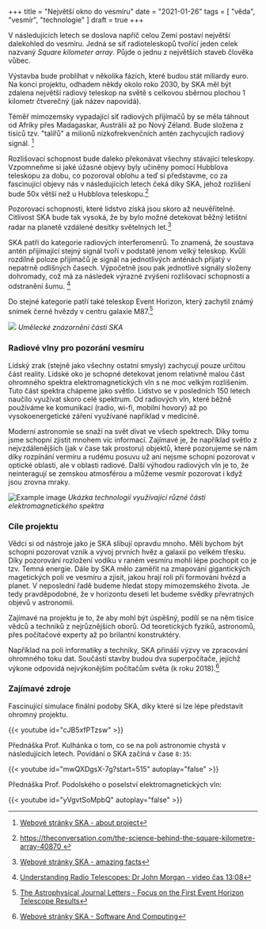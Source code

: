 +++
title = "Největší okno do vesmíru"
date = "2021-01-26"
tags = [
    "věda",
    "vesmír",
    "technologie"
]
draft = true
+++


V následujících letech se doslova napříč celou Zemí postaví největší dalekohled do vesmíru. Jedná se síť radioteleskopů tvořící jeden celek nazvaný _Square kilometer array_. Půjde o jednu z největších staveb člověka vůbec. 
<!--more-->
Výstavba bude problíhat v několika fázích, které budou stát miliardy euro. Na konci projektu, odhadem někdy okolo roko 2030, by SKA měl být zdalena největší radiový teleskop na světě s celkovou sběrnou plochou 1 kilometr čtverečný (jak název napovídá).

Téměř mimozemsky vypadající síť radiových přijímačů by se měla táhnout od Afriky přes Madagaskar, Austrálii až po Nový Zéland.
Bude složena z tisíců tzv. "talířů" a milionů nízkofrekvenčních antén zachycujích radiový signál.
[^1]  

Rozlišovací schopnost bude daleko překonávat všechny stávající teleskopy. Vzpomneňme si jaké úžasné objevy byly učiněny pomocí Hubblova teleskopu za dobu, co pozoroval oblohu a teď si představme, co za fascinující objevy nás v následujících letech čeká díky SKA, jehož rozlišení bude 50x větší než u Hubblova teleskopu.[^7]

Pozorovací schopnosti, které lidstvo získá jsou skoro až neuvěřitelné. Citlivost SKA bude tak vysoká, že by bylo možné detekovat běžný letištní radar na planetě vzdálené desítky světelných let.[^2]

SKA patří do kategorie radiových interferomenrů. To znamená, že soustava antén přijímající stejný signál tvoří v podstatě jenom velký teleskop. Kvůli rozdílné poloze přijímačů je signál na jednotlivých anténách přijatý v nepatrně odlišných časech. Výpočetně jsou pak jednotlivé signály složeny dohromady, což má za následek výrazné zvýšení rozlišovací schopnosti a odstranění šumu. [^4]

Do stejné kategorie patří také teleskop Event Horizon, který zachytil známý snímek černé hvězdy v centru galaxie M87.[^3]

 ![](/img/SKA_overview.jpg)
*Umělecké znázornění části SKA*

 ### Radiové vlny pro pozorání vesmíru

Lidský zrak (stejně jako všechny ostatní smysly) zachycují pouze určitou část reality. Lidské oko je schopné detekovat jenom relativně malou část ohromného spektra elektromagnetických vln s ne moc velkým rozlišením. Tuto část spektra chápeme jako světlo. Lidstvo se v posledních 150 letech naučilo využívat skoro celé spektrum. Od radiových vln, které běžně používáme ke komunikaci (radio, wi-fi, mobilní hovory) až po vysokoenergetické záření využívané například v medicíně. 
 
 Moderní astronomie se snaží na svět dívat ve všech spektrech. Díky tomu jsme schopní zjistit mnohem víc informací. Zajímavé je, že například světlo z nejvzdálenějších (jak v čase tak prostoru) objektů, které pozorujeme se nám díky rozpínání vermíru a rudému posuvu už ani nejsme schopní pozorovat v optické oblasti, ale v oblasti radiové. Další výhodou radiových vln je to, že neinteragují se zemskou atmosférou a můžeme vesmír pozorovat i když jsou zrovna mraky.

![Example image](/img/observatories_across_spectrum_full.jpg)
*Ukázka technologií využívající různé části elektromagnetického spektra*

### Cíle projektu

Vědci si od nástroje jako je SKA slibují opravdu mnoho. Měli bychom být schopni pozorovat vznik a vývoj prvních hvěz a galaxií po velkém třesku. Díky pozorování rozložení vodíku v raném vesmíru mohli lépe pochopit co je tzv. Temná energie. Dále by SKA  mělo zaměřit na zmapování gigantických magetických polí ve vesmíru a zjisit, jakou hrají roli při formování hvězd a planet.
V neposlední řadě budeme hledat stopy mimozemského života. Je tedy pravděpodobné, že v horizontu deseti let budeme svědky převratných objevů v astronomii.

Zajímavé na projektu je to, že aby mohl být úspěšný, podílí se na něm tisíce vědců a techniků z nejrůznějších oborů. Od teoretických fyziků, astronomů, přes počítačové experty až po brilantní konstruktéry.

Například na poli informatiky a techniky, SKA přináší výzvy ve zpracování ohromného toku dat. Součástí stavby budou dva superpočítače, jejichž výkone odpovídá nejvýkonějším počítačům světa (k roku 2018).[^6]

### Zajímavé zdroje

Fascinující simulace finální podoby SKA, díky které si lze lépe představit ohromný projektu.

{{< youtube id="cJB5xfPTzsw" >}}

Přednáška Prof. Kulhánka o tom, co se na poli astronomie chystá v následujících letech. Povídání o SKA začíná v čase `8:35`:

{{< youtube id="mwQXDgsX-7g?start=515" autoplay="false" >}}

Přednáška Prof. Podolského o poselství elektromagnetických vln:

{{< youtube id="yVgvtSoMpbQ" autoplay="false" >}}



[^1]: [Webové stránky SKA - about project](https://www.skatelescope.org/the-ska-project/)

[^2]: [Webové stránky SKA - amazing facts](https://www.skatelescope.org/outreachandeducation/outreach-resources/amazingfacts/)

[^3]: [The Astrophysical Journal Letters - Focus on the First Event Horizon Telescope Results](https://iopscience.iop.org/journal/2041-8205/page/Focus_on_EHT/)

[^4]: [Understanding Radio Telescopes: Dr John Morgan - video čas 13:08](https://youtu.be/_2EBCzyrqTA?t=788/)

[^5]: [Webové stránky SKA - SKA Science](https://www.skatelescope.org/science/)

[^6]: [Webové stránky SKA - Software And Computing](https://www.skatelescope.org/software-and-computing/)

[^7]: [ https://theconversation.com/the-science-behind-the-square-kilometre-array-40870 ](https://theconversation.com/the-science-behind-the-square-kilometre-array-40870/)


